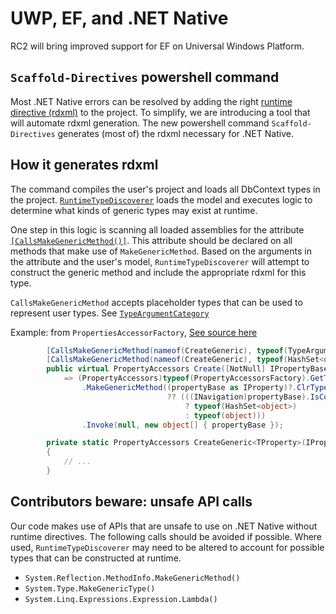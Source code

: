 UWP, EF, and .NET Native
========================

RC2 will bring improved support for EF on Universal Windows Platform.

`Scaffold-Directives` powershell command
----------------------------------------
Most .NET Native errors can be resolved by adding the right [runtime directive (rdxml)](https://msdn.microsoft.com/en-us/library/dn600639(v=vs.110).aspx) to the project. To simplify, we are introducing a tool that will automate rdxml generation. The new powershell command `Scaffold-Directives` generates (most of) the rdxml necessary for .NET Native.

How it generates rdxml
----------------------
The command compiles the user's project and loads all DbContext types in the project. [`RuntimeTypeDiscoverer`](https://github.com/aspnet/EntityFramework/blob/3b693c7ee789f117c3e1a7f5f2cde8aeb298393c/src/EntityFramework.Commands/Design/Internal/RuntimeTypeDiscoverer.cs) loads the model and executes logic to determine what kinds of generic types may exist at runtime.

One step in this logic is scanning all loaded assemblies for the attribute [`[CallsMakeGenericMethod()]`](https://github.com/aspnet/EntityFramework/blob/3b693c7ee789f117c3e1a7f5f2cde8aeb298393c/src/EntityFramework.Core/Internal/CallsMakeGenericMethodAttribute.cs). This attribute should be declared on all methods that make use of `MakeGenericMethod`. Based on the arguments in the attribute and the user's model, `RuntimeTypeDiscoverer` will attempt to construct the generic method and include the appropriate rdxml for this type.

`CallsMakeGenericMethod` accepts placeholder types that can be used to represent user types. See [`TypeArgumentCategory`](https://github.com/aspnet/EntityFramework/blob/9aab7992d1825ebc903ca321d420dcb5cabb2e65/src/EntityFramework.Core/Internal/TypeArgumentCategory.cs)

Example: from `PropertiesAccessorFactory`, [See source here](https://github.com/aspnet/EntityFramework/blob/9aab7992d1825ebc903ca321d420dcb5cabb2e65/src/EntityFramework.Core/Metadata/Internal/PropertyAccessorsFactory.cs#L18-L41)
```c#
        [CallsMakeGenericMethod(nameof(CreateGeneric), typeof(TypeArgumentCategory.Properties))]
        [CallsMakeGenericMethod(nameof(CreateGeneric), typeof(HashSet<object>))]
        public virtual PropertyAccessors Create([NotNull] IPropertyBase propertyBase)
            => (PropertyAccessors)typeof(PropertyAccessorsFactory).GetTypeInfo().GetDeclaredMethod(nameof(CreateGeneric))
                .MakeGenericMethod((propertyBase as IProperty)?.ClrType
                                   ?? (((INavigation)propertyBase).IsCollection()
                                       ? typeof(HashSet<object>)
                                       : typeof(object)))
                .Invoke(null, new object[] { propertyBase });

        private static PropertyAccessors CreateGeneric<TProperty>(IPropertyBase propertyBase)
        {
            // ...
        }
```

Contributors beware: unsafe API calls
-------------------------------------
Our code makes use of APIs that are unsafe to use on .NET Native without runtime directives. The following calls should be avoided if possible. Where used, `RuntimeTypeDiscoverer` may need to be altered to account for possible types that can be constructed at runtime.

- `System.Reflection.MethodInfo.MakeGenericMethod()`
- `System.Type.MakeGenericType()`
- `System.Linq.Expressions.Expression.Lambda()`